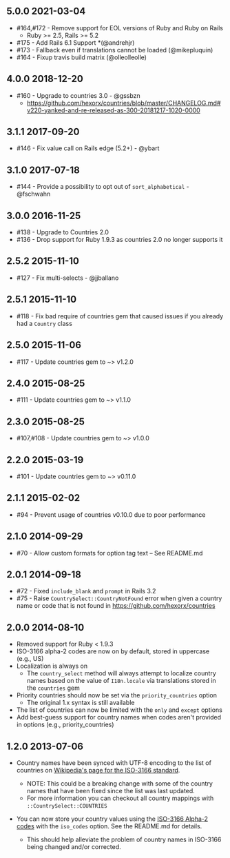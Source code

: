 ## 5.0.0 2021-03-04

  * #164,#172 - Remove support for EOL versions of Ruby and Ruby on Rails
    * Ruby >= 2.5, Rails >= 5.2
  * #175 - Add Rails 6.1 Support *(@andrehjr)
  * #173 - Fallback even if translations cannot be loaded (@mikepluquin)
  * #164 - Fixup travis build matrix (@olleolleolle)

## 4.0.0 2018-12-20

  * #160 - Upgrade to countries 3.0 - @gssbzn
    * https://github.com/hexorx/countries/blob/master/CHANGELOG.md#v220-yanked-and-re-released-as-300-20181217-1020-0000

## 3.1.1 2017-09-20

  * #146 - Fix value call on Rails edge (5.2+) - @ybart

## 3.1.0 2017-07-18

  * #144 - Provide a possibility to opt out of `sort_alphabetical` - @fschwahn

## 3.0.0 2016-11-25

  * #138 - Upgrade to Countries 2.0
  * #136 - Drop support for Ruby 1.9.3 as countries 2.0 no longer supports it

## 2.5.2 2015-11-10

  * #127 - Fix multi-selects - @jjballano

## 2.5.1 2015-11-10

  * #118 - Fix bad require of countries gem that caused issues if you
           already had a `Country` class

## 2.5.0 2015-11-06

  * #117 - Update countries gem to ~> v1.2.0

## 2.4.0 2015-08-25

  * #111 - Update countries gem to ~> v1.1.0

## 2.3.0 2015-08-25

  * #107,#108 - Update countries gem to ~> v1.0.0

## 2.2.0 2015-03-19

  * #101 - Update countries gem to ~> v0.11.0

## 2.1.1 2015-02-02

  * #94 - Prevent usage of countries v0.10.0 due to poor performance

## 2.1.0 2014-09-29

  * #70 - Allow custom formats for option tag text – See README.md

## 2.0.1 2014-09-18

  * #72 - Fixed `include_blank` and `prompt` in Rails 3.2
  * #75 - Raise `CountrySelect::CountryNotFound` error when given a country
    name or code that is not found in https://github.com/hexorx/countries

## 2.0.0 2014-08-10

  * Removed support for Ruby < 1.9.3
  * ISO-3166 alpha-2 codes are now on by default, stored in uppercase
    (e.g., US)
  * Localization is always on
    * The `country_select` method will always attempt to localize
      country names based on the value of `I18n.locale` via translations
      stored in the `countries` gem
  * Priority countries should now be set via the `priority_countries` option
    * The original 1.x syntax is still available
  * The list of countries can now be limited with the `only` and
    `except` options
  * Add best-guess support for country names when codes aren't provided
    in options (e.g., priority_countries)

## 1.2.0 2013-07-06

  * Country names have been synced with UTF-8 encoding to the list of
    countries on [Wikipedia's page for the ISO-3166 standard](https://en.wikipedia.org/wiki/ISO_3166-1).
    * NOTE: This could be a breaking change with some of the country
      names that have been fixed since the list was last updated.
    * For more information you can checkout all country mappings with
      `::CountrySelect::COUNTRIES`

  * You can now store your country values using the
    [ISO-3166 Alpha-2 codes](https://en.wikipedia.org/wiki/ISO_3166-1_alpha-2)
    with the `iso_codes` option. See the README.md for details.
    * This should help alleviate the problem of country names
      in ISO-3166 being changed and/or corrected.
